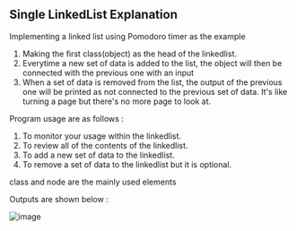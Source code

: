 ## Single LinkedList Explanation

Implementing a linked list using Pomodoro timer as the example

1. Making the first class(object) as the head of the linkedlist.
2. Everytime a new set of data is added to the list, the object will then be connected with the previous one with an input
3. When a set of data is removed from the list, the output of the previous one will be printed as not connected to the previous set of data. It's like turning a page but there's no more page to look at.

Program usage are as follows :
1. To monitor your usage within the linkedlist.
2. To review all of the contents of the linkedlist.
3. To add a new set of data to the linkedlist.
4. To remove a set of data to the linkedlist but it is optional.

class and node are the mainly used elements

Outputs are shown below :

![image](https://user-images.githubusercontent.com/52618701/225946272-a1e5d2f7-ef22-4a78-8d75-677fb062d1e9.png)
